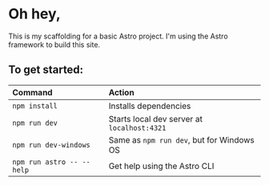 # Oh hey,
This is my scaffolding for a basic Astro project. I'm using the Astro framework to build this site.

## To get started:

| Command                   | Action                                           |
| :------------------------ | :----------------------------------------------- |
| `npm install`             | Installs dependencies                            |
| `npm run dev`             | Starts local dev server at `localhost:4321`      |
| `npm run dev-windows`     | Same as `npm run dev`, but for Windows OS        |
| `npm run astro -- --help` | Get help using the Astro CLI                     |
